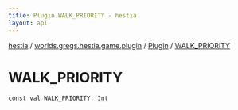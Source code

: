 ```yaml
---
title: Plugin.WALK_PRIORITY - hestia
layout: api
---
```


<div class='api-docs-breadcrumbs'><a href="../../index.html">hestia</a> / <a href="../index.html">worlds.gregs.hestia.game.plugin</a> / <a href="index.html">Plugin</a> / <a href="./-w-a-l-k_-p-r-i-o-r-i-t-y.html">WALK_PRIORITY</a></div>

# WALK_PRIORITY

<div class="signature"><code><span class="keyword">const</span> <span class="keyword">val </span><span class="identifier">WALK_PRIORITY</span><span class="symbol">: </span><a href="https://kotlinlang.org/api/latest/jvm/stdlib/kotlin/-int/index.html"><span class="identifier">Int</span></a></code></div>
